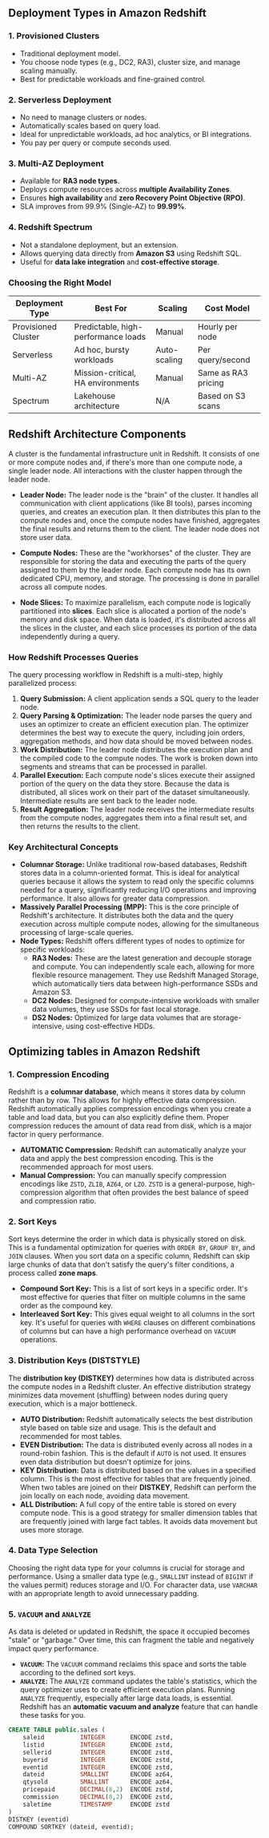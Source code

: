 ## Deployment Types in Amazon Redshift

### 1. **Provisioned Clusters**
- Traditional deployment model.
- You choose node types (e.g., DC2, RA3), cluster size, and manage scaling manually.
- Best for predictable workloads and fine-grained control.

### 2. **Serverless Deployment**
- No need to manage clusters or nodes.
- Automatically scales based on query load.
- Ideal for unpredictable workloads, ad hoc analytics, or BI integrations.
- You pay per query or compute seconds used.

### 3. **Multi-AZ Deployment**
- Available for **RA3 node types**.
- Deploys compute resources across **multiple Availability Zones**.
- Ensures **high availability** and **zero Recovery Point Objective (RPO)**.
- SLA improves from 99.9% (Single-AZ) to **99.99%**.

### 4. **Redshift Spectrum**
- Not a standalone deployment, but an extension.
- Allows querying data directly from **Amazon S3** using Redshift SQL.
- Useful for **data lake integration** and **cost-effective storage**.

### Choosing the Right Model

| Deployment Type     | Best For                            | Scaling        | Cost Model         |
|---------------------|-------------------------------------|----------------|--------------------|
| Provisioned Cluster | Predictable, high-performance loads | Manual         | Hourly per node    |
| Serverless          | Ad hoc, bursty workloads            | Auto-scaling   | Per query/second   |
| Multi-AZ            | Mission-critical, HA environments   | Manual         | Same as RA3 pricing|
| Spectrum            | Lakehouse architecture              | N/A            | Based on S3 scans  |

## Redshift Architecture Components

A cluster is the fundamental infrastructure unit in Redshift. It consists of one or more compute nodes and, if there's more than one compute node, a single leader node. All interactions with the cluster happen through the leader node.

* **Leader Node:** The leader node is the "brain" of the cluster. It handles all communication with client applications (like BI tools), parses incoming queries, and creates an execution plan. It then distributes this plan to the compute nodes and, once the compute nodes have finished, aggregates the final results and returns them to the client. The leader node does not store user data.

* **Compute Nodes:** These are the "workhorses" of the cluster. They are responsible for storing the data and executing the parts of the query assigned to them by the leader node. Each compute node has its own dedicated CPU, memory, and storage. The processing is done in parallel across all compute nodes.

* **Node Slices:** To maximize parallelism, each compute node is logically partitioned into **slices**. Each slice is allocated a portion of the node's memory and disk space. When data is loaded, it's distributed across all the slices in the cluster, and each slice processes its portion of the data independently during a query.

### How Redshift Processes Queries

The query processing workflow in Redshift is a multi-step, highly parallelized process:

1.  **Query Submission:** A client application sends a SQL query to the leader node.
2.  **Query Parsing & Optimization:** The leader node parses the query and uses an optimizer to create an efficient execution plan. The optimizer determines the best way to execute the query, including join orders, aggregation methods, and how data should be moved between nodes.
3.  **Work Distribution:** The leader node distributes the execution plan and the compiled code to the compute nodes. The work is broken down into segments and streams that can be processed in parallel.
4.  **Parallel Execution:** Each compute node's slices execute their assigned portion of the query on the data they store. Because the data is distributed, all slices work on their part of the dataset simultaneously. Intermediate results are sent back to the leader node.
5.  **Result Aggregation:** The leader node receives the intermediate results from the compute nodes, aggregates them into a final result set, and then returns the results to the client.

### Key Architectural Concepts

* **Columnar Storage:** Unlike traditional row-based databases, Redshift stores data in a column-oriented format. This is ideal for analytical queries because it allows the system to read only the specific columns needed for a query, significantly reducing I/O operations and improving performance. It also allows for greater data compression.
* **Massively Parallel Processing (MPP):** This is the core principle of Redshift's architecture. It distributes both the data and the query execution across multiple compute nodes, allowing for the simultaneous processing of large-scale queries.
* **Node Types:** Redshift offers different types of nodes to optimize for specific workloads:
    * **RA3 Nodes:** These are the latest generation and decouple storage and compute. You can independently scale each, allowing for more flexible resource management. They use Redshift Managed Storage, which automatically tiers data between high-performance SSDs and Amazon S3.
    * **DC2 Nodes:** Designed for compute-intensive workloads with smaller data volumes, they use SSDs for fast local storage.
    * **DS2 Nodes:** Optimized for large data volumes that are storage-intensive, using cost-effective HDDs.

## Optimizing tables in Amazon Redshift

### 1. Compression Encoding 
Redshift is a **columnar database**, which means it stores data by column rather than by row. This allows for highly effective data compression. Redshift automatically applies compression encodings when you create a table and load data, but you can also explicitly define them. Proper compression reduces the amount of data read from disk, which is a major factor in query performance.

* **AUTOMATIC Compression:** Redshift can automatically analyze your data and apply the best compression encoding. This is the recommended approach for most users.
* **Manual Compression:** You can manually specify compression encodings like `ZSTD`, `ZLIB`, `AZ64`, or `LZO`. `ZSTD` is a general-purpose, high-compression algorithm that often provides the best balance of speed and compression ratio.

### 2. Sort Keys
Sort keys determine the order in which data is physically stored on disk. This is a fundamental optimization for queries with `ORDER BY`, `GROUP BY`, and `JOIN` clauses. When you sort data on a specific column, Redshift can skip large chunks of data that don't satisfy the query's filter conditions, a process called **zone maps**.

* **Compound Sort Key:** This is a list of sort keys in a specific order. It's most effective for queries that filter on multiple columns in the same order as the compound key.
* **Interleaved Sort Key:** This gives equal weight to all columns in the sort key. It's useful for queries with `WHERE` clauses on different combinations of columns but can have a high performance overhead on `VACUUM` operations.

### 3. Distribution Keys (DISTSTYLE)
The **distribution key (DISTKEY)** determines how data is distributed across the compute nodes in a Redshift cluster. An effective distribution strategy minimizes data movement (shuffling) between nodes during query execution, which is a major bottleneck.

* **AUTO Distribution:** Redshift automatically selects the best distribution style based on table size and usage. This is the default and recommended for most tables.
* **EVEN Distribution:** The data is distributed evenly across all nodes in a round-robin fashion. This is the default if `AUTO` is not used. It ensures even data distribution but doesn't optimize for joins.
* **KEY Distribution:** Data is distributed based on the values in a specified column. This is the most effective for tables that are frequently joined. When two tables are joined on their **DISTKEY**, Redshift can perform the join locally on each node, avoiding data movement.
* **ALL Distribution:** A full copy of the entire table is stored on every compute node. This is a good strategy for smaller dimension tables that are frequently joined with large fact tables. It avoids data movement but uses more storage.

### 4. Data Type Selection
Choosing the right data type for your columns is crucial for storage and performance. Using a smaller data type (e.g., `SMALLINT` instead of `BIGINT` if the values permit) reduces storage and I/O. For character data, use `VARCHAR` with an appropriate length to avoid unnecessary padding.

### 5. `VACUUM` and `ANALYZE`
As data is deleted or updated in Redshift, the space it occupied becomes "stale" or "garbage." Over time, this can fragment the table and negatively impact query performance.

* **`VACUUM`:** The `VACUUM` command reclaims this space and sorts the table according to the defined sort keys.
* **`ANALYZE`:** The `ANALYZE` command updates the table's statistics, which the query optimizer uses to create efficient execution plans. Running `ANALYZE` frequently, especially after large data loads, is essential. Redshift has an **automatic vacuum and analyze** feature that can handle these tasks for you.
```sql
CREATE TABLE public.sales (
    saleid          INTEGER       ENCODE zstd,
    listid          INTEGER       ENCODE zstd,
    sellerid        INTEGER       ENCODE zstd,
    buyerid         INTEGER       ENCODE zstd,
    eventid         INTEGER       ENCODE zstd,
    dateid          SMALLINT      ENCODE az64,
    qtysold         SMALLINT      ENCODE az64,
    pricepaid       DECIMAL(8,2)  ENCODE zstd,
    commission      DECIMAL(8,2)  ENCODE zstd,
    saletime        TIMESTAMP     ENCODE zstd
)
DISTKEY (eventid)
COMPOUND SORTKEY (dateid, eventid);
```
